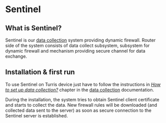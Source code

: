 # Sentinel

## What is Sentinel?
Sentinel is our [data collection](../collect/collect.md) system providing dynamic
firewall. Router side of the system consists of data collect subsystem,
subsystem for dynamic firewall and mechanism providing secure channel for data
exchange.

## Installation & first run

To use Sentinel on Turris device just have to follow the instructions in [_How
to set up data collection?_](../collect/collect.md#how-to-set-up-data-collection) chapter
in the [data collection](../collect/collect.md) documentation.

During the installation, the system tries to obtain Sentinel client
certificate and starts to collect the data. New firewall rules
will be downloaded (and collected data sent to the server) as soon as secure
connection to the Sentinel server is established.

